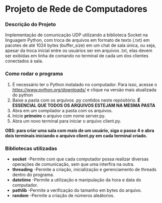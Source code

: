 # Projeto de Rede de Computadores

### Descrição do Projeto

Implementação de comunicação UDP utilizando a biblioteca Socket na linguagem Python, com troca de arquivos em formato de texto (.txt) em pacotes de até
1024 bytes (buffer_size) em um chat de sala única, ou seja, apesar da troca inicial entre os usuários ser em arquivos .txt, elas devem ser exibidas em
linha de comando no terminal de cada um dos clientes conectados à sala.

### Como rodar o programa

1. É necessário ter o Python instalado no computador. Para isso, acesse o _https://www.python.org/downloads/_ e clique na versão mais atualizada do python
2. Baixe a pasta com os arquivos .py contidos neste repósitório. **É ESSENCIAL QUE TODOS OS ARQUIVOS ESTEJAM NA MESMA PASTA**
3. Abra em um compilador a pasta com os arquivos.
4. Inicie **primeiro** o arquivo com nome server.py.
5. Abra um novo terminal para iniciar o arquivo client.py.

**OBS: para criar uma sala com mais de um usuário, siga o passo 4 e abra dois terminais iniciando o arquivo client.py em cada terminal criado.**

### Bibliotecas utilizadas
- **socket**
-Permite com que cada computador possa realizar diversas operações de comunicação, sem que uma interfira na outra.
- **threading**
-Permite a criação, inicialização e gerenciamento de threads dentro do programa.
- **datetime**
-Permite a utilização e manipulação da hora e data do computador.
- **pathlib**
-Permite a verificação do tamanho em bytes do arquivo.
- **random**
-Permite a criação de números aleátorios.
